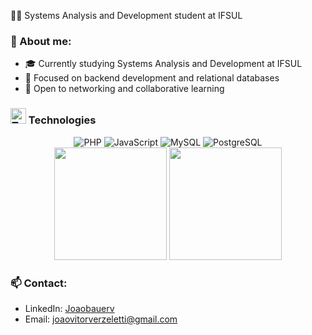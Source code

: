 👨‍💻 Systems Analysis and Development student at IFSUL <br>

<h3>🧠 About me:</h3>

- 🎓 Currently studying Systems Analysis and Development at IFSUL
- 💾 Focused on backend development and relational databases
- 🤝 Open to networking and collaborative learning



<h3> 
<img src="https://raw.githubusercontent.com/Tarikul-Islam-Anik/Animated-Fluent-Emojis/master/Emojis/People/Technologist.png" alt="Technologist" width="25" height="25" /> Technologies
</h3> 

<div align="center"> <img src="https://img.shields.io/badge/PHP-24273a?style=for-the-badge&logo=php&logoColor=8892be" alt="PHP"> 
<img src="https://img.shields.io/badge/JavaScript-24273a?style=for-the-badge&logo=javascript&logoColor=F7DF1E" alt="JavaScript"> 
<img src="https://img.shields.io/badge/MySQL-24273a?style=for-the-badge&logo=mysql&logoColor=e69f2e" alt="MySQL"> 
<img src="https://img.shields.io/badge/PostgreSQL-24273a?style=for-the-badge&logo=postgresql&logoColor=336791" alt="PostgreSQL"> 
</div> 

<div align="center">
  <img height="180em" src="https://github-readme-stats.vercel.app/api?username=joaobauerv&show_icons=true&theme=github_dark&include_all_commits=true&count_private=true"/>
  <img height="180em" src="https://github-readme-stats.vercel.app/api/top-langs/?username=joaobauerv&layout=compact&langs_count=7&theme=github_dark"/>
</div>

<h3>📫 Contact:</h3>

- LinkedIn: [Joaobauerv](https://linkedin.com/in/joaobauerv)
- Email: joaovitorverzeletti@gmail.com
